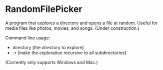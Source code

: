# RandomFilePicker
A program that explores a directory and opens a file at random. Useful for media files like photos, movies, and songs. (Under construction.)

Command line usage:
* directory [the directory to explore]
* -r [make the exploration recursive to all subdirectories]
 
(Currently only supports Windows and Mac.)

